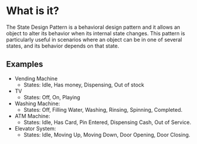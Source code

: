 # What is it?

The State Design Pattern is a behavioral design pattern and it allows an object to alter its behavior when its internal state changes. 
This pattern is particularly useful in scenarios where an object can be in one of several states, and its behavior depends on that state.

## Examples
- Vending Machine
  - States: Idle, Has money, Dispensing, Out of stock 
- TV
  - States: Off, On, Playing
- Washing Machine:
  - States: Off, Filling Water, Washing, Rinsing, Spinning, Completed.
- ATM Machine:
  - States: Idle, Has Card, Pin Entered, Dispensing Cash, Out of Service.
- Elevator System:
  - States: Idle, Moving Up, Moving Down, Door Opening, Door Closing.
